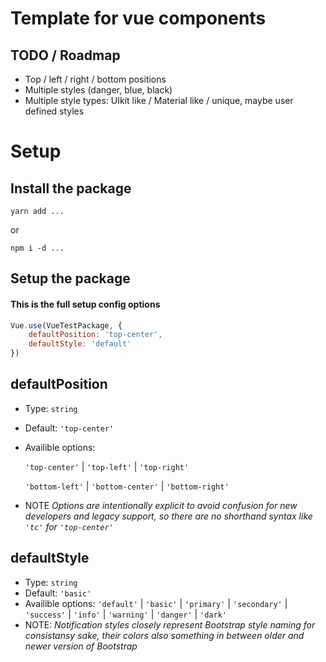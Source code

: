 # Template for vue components

## TODO / Roadmap

* Top / left / right / bottom positions
* Multiple styles (danger, blue, black)
* Multiple style types: UIkit like / Material like / unique, maybe user defined styles

# Setup

## Install the package

`yarn add ...`

or

`npm i -d ...`

## Setup the package
#### This is the full setup config options

```js
Vue.use(VueTestPackage, {
    defaultPosition: 'top-center',
    defaultStyle: 'default'
})
```

## defaultPosition
* Type: `string`
* Default: `'top-center'`
* Availible options:

    `'top-center'` | `'top-left'` | `'top-right'`

    `'bottom-left'` | `'bottom-center'` | `'bottom-right'`
* NOTE _Options are intentionally explicit to avoid confusion for new developers and legacy support, so there are no shorthand syntax like `'tc'` for `'top-center'`_
## defaultStyle
* Type: `string`
* Default: `'basic'`
* Availible options: `'default'` | `'basic'` | `'primary'` | `'secondary'` | `'success'` | `'info'` | `'warning'` | `'danger'` | `'dark'`
* NOTE: _Notification styles closely represent Bootstrap style naming for consistansy sake, their colors also something in between older and newer version of Bootstrap_